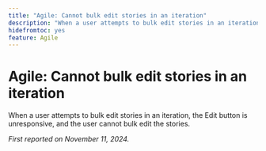 ```yaml
---
title: "Agile: Cannot bulk edit stories in an iteration"
description: "When a user attempts to bulk edit stories in an iteration, the Edit button is unresponsive, and the user cannot bulk edit the stories."
hidefromtoc: yes
feature: Agile
---
```


# Agile: Cannot bulk edit stories in an iteration

When a user attempts to bulk edit stories in an iteration, the Edit button is unresponsive, and the user cannot bulk edit the stories.

_First reported on November 11, 2024._
